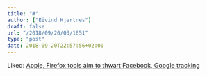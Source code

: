 ```yaml
---
title: "#"
author: ["Eivind Hjertnes"]
draft: false
url: "/2018/09/20/03/1651"
type: "post"
date: 2018-09-20T22:57:56+02:00
---
```


Liked: [Apple,
Firefox tools aim to thwart Facebook, Google tracking](https://apnews.com/98a66a02aa984fc5aa0995005c72b86e)

